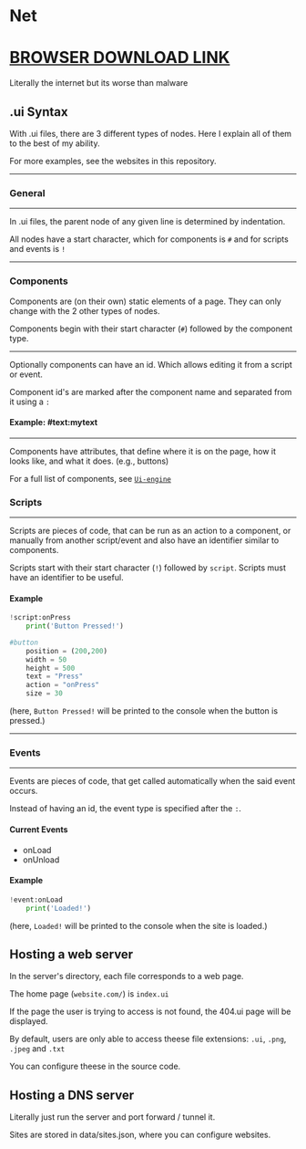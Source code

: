 
# Net

# [BROWSER DOWNLOAD LINK](https://raw.githubusercontent.com/Omena0/net/main/dist/Fr-browser.exe)

Literally the internet but its worse than malware

## .ui Syntax

With .ui files, there are 3 different types of nodes.
Here I explain all of them to the best of my ability.

For more examples,
see the websites in this repository.

---

### General

---

In .ui files, the parent node of any given line is determined by indentation.

All nodes have a start character,
which for components is `#` and for scripts and events is `!`

---

### Components

Components are (on their own) static elements of a page.
They can only change with the 2 other types of nodes.

Components begin with their start character
(`#`) followed by the component type.

---

Optionally components can have an id.
Which allows editing it from a script or event.

Component id's are marked after the component name
and separated from it using a `:`

#### Example: #text:mytext

---

Components have attributes,
that define where it is on the page,
how it looks like, and what it does. (e.g., buttons)

For a full list of components, see [`Ui-engine`](https://github.com/Omena0/Ui-engine)

### Scripts

---

Scripts are pieces of code,
that can be run as an action to a component,
or manually from another script/event
and also have an identifier similar to components.

Scripts start with their start character (`!`) followed by `script`.
Scripts must have an identifier to be useful.

#### Example

```python
!script:onPress
    print('Button Pressed!')

#button
    position = (200,200)
    width = 50
    height = 500
    text = "Press"
    action = "onPress"
    size = 30
```

(here, `Button Pressed!` will be printed to
the console when the button is pressed.)

---

### Events

---

Events are pieces of code,
that get called automatically when the said event occurs.

Instead of having an id,
the event type is specified after the `:`.

#### Current Events

- onLoad
- onUnload

#### Example

```python
!event:onLoad
    print('Loaded!')
```

(here, `Loaded!` will be printed to the
console when the site is loaded.)

## Hosting a web server

In the server's directory,
each file corresponds to a web page.

The home page (`website.com/`) is `index.ui`

If the page the user is trying to access is not found,
the 404.ui page will be displayed.

By default, users are only able to
access theese file extensions: `.ui`, `.png`, `.jpeg` and `.txt`

You can configure theese in the source code.

## Hosting a DNS server

Literally just run the server and port forward / tunnel it.

Sites are stored in data/sites.json, where you can configure websites.
